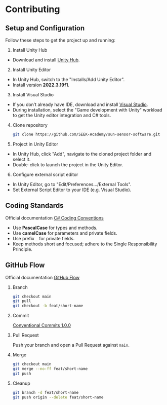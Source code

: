 # Contributing

## Setup and Configuration

Follow these steps to get the project up and running:

1. Install Unity Hub 

- Download and install [Unity Hub](https://unity.com/download).

2. Install Unity Editor

- In Unity Hub, switch to the "Installs/Add Unity Editor".  
- Install version **2022.3.19f1**.

3. Install Visual Studio

- If you don’t already have IDE, download and install [Visual Studio](https://visualstudio.microsoft.com/).
- During installation, select the "Game development with Unity" workload to get the Unity editor integration and C# tools.

4. Clone repository

	```bash
	git clone https://github.com/SEEK-Academy/sun-sensor-software.git
	```

5. Project in Unity Editor

- In Unity Hub, click "Add", navigate to the cloned project folder and select it.
- Double-click to launch the project in the Unity Editor.

6. Configure external script editor

- In Unity Editor, go to "Edit/Preferences…/External Tools".
- Set External Script Editor to your IDE (e.g. Visual Studio).

## Coding Standards

Official documentation [C# Coding Conventions](https://learn.microsoft.com/dotnet/csharp/fundamentals/coding-style/coding-conventions)

- Use **PascalCase** for types and methods.
- Use **camelCase** for parameters and private fields.
- Use prefix `_` for private fields.
- Keep methods short and focused; adhere to the Single Responsibility Principle.

## GitHub Flow

Official documentation [GitHub Flow](https://docs.github.com/en/get-started/using-github/github-flow)

1. Branch

   ```bash
   git checkout main
   git pull
   git checkout -b feat/short-name
   ```

2. Commit

	[Conventional Commits 1.0.0](https://www.conventionalcommits.org/en/v1.0.0/)

3. Pull Request

	Push your branch and open a Pull Request against `main`.

4. Merge

   ```bash
   git checkout main
   git merge --no-ff feat/short-name
   git push
   ```

5. Cleanup

   ```bash
   git branch -d feat/short-name
   git push origin --delete feat/short-name
   ```

